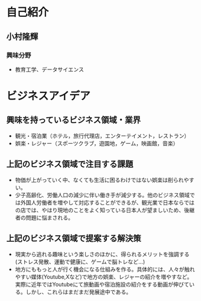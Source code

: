 # 自己紹介

## 小村隆輝

### 興味分野

- 教育工学、データサイエンス

# ビジネスアイデア

## 興味を持っているビジネス領域・業界

- 観光・宿泊業（ホテル，旅行代理店，エンターテイメント，レストラン）
- 娯楽・レジャー（スポーツクラブ，遊園地，ゲーム，映画館，音楽）

## 上記のビジネス領域で注目する課題
- 物価が上がっていく中、なくても生活に困るわけではない娯楽は削られやすい。
- 少子高齢化、労働人口の減少に伴い働き手が減少する。他のビジネス領域では外国人労働者を増やして対応することができるが、観光業で日本ならではの店では、やはり現地のことをよく知っている日本人が望ましいため、後継者の問題に悩まされる。
## 上記のビジネス領域で提案する解決策
- 現実から逃れる趣味という楽しさのほかに、得られるメリットを強調する(ストレス発散、運動で健康に、ゲームで脳トレなど...)
- 地方にももっと人が行く機会になる仕組みを作る。具体的には、人々が触れやすい媒体(Youtube,Xなど)で地方の娯楽、レジャーの紹介を増やすなど。実際に近年ではYoutubeにて旅動画や宿泊施設の紹介をする動画が伸びている。しかし、これらはまだまだ発展途中である。
